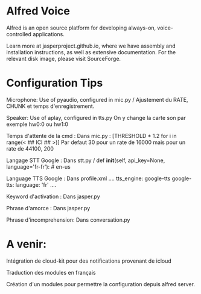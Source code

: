 # Alfred Voice

Alfred is an open source platform for developing always-on, voice-controlled applications.

Learn more at jasperproject.github.io, where we have assembly and installation instructions, as well as extensive documentation. For the relevant disk image, please visit SourceForge.

# Configuration Tips

Microphone: 					Use of pyaudio, configured in mic.py / Ajustement du RATE, CHUNK et temps d'enregistrement.

Speaker: 						Use of aplay, configured in tts.py
								On y change la carte son par exemple hw0:0 ou hw1:0

Temps d'attente de la cmd :		Dans mic.py : [THRESHOLD * 1.2 for i in range(< ## ICI ## >)] Par defaut 30 pour un rate de 16000 mais pour un rate de 44100, 200 


Langage STT Google : 			Dans stt.py / def __init__(self, api_key=None, language='fr-fr'): # en-us


Language TTS Google : 			Dans profile.xml
								....
								tts_engine: google-tts
								google-tts:
					  			language: 'fr'
								....


Keyword d'activation : 			Dans jasper.py

Phrase d'amorce : 				Dans jasper.py

Phrase d'incomprehension: 		Dans conversation.py


# A venir:

Intégration de cloud-kit pour des notifications provenant de icloud

Traduction des modules en français

Création d'un modules pour permettre la configuration depuis alfred server.
